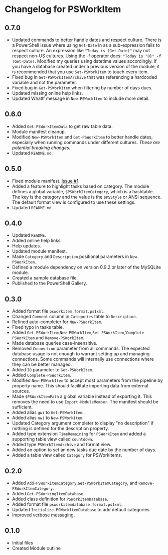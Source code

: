# Changelog for PSWorkItem

## 0.7.0

+ Updated commands to better handle dates and respect culture. There is a PowerShell issue where using `Get-Date` in as a sub-expression fails to respect culture. An expression like `"Today is (Get-Date)"` may not respect non-US cultures. Using the -f operator does: `"Today is "0}" -f (Get-Date)`. Modified my queries using datetime values accordingly. If you have a database created under a previous version of the module, it is recommended that you use `Set-PSWorkItem` to touch every item.
+ Fixed bug in `Get-PSWorkItemArchive` that was referencing a hardcoded variable and not the parameter.
+ Fixed bug in `Get-PSWorkItem` when filtering by number of days dues.
+ Updated missing online help links.
+ Updated WhatIf message in `New-PSWorkItem` to include more detail.

## 0.6.0

+ Added `Get-PSWorkItemData` to get raw table data.
+ Module manifest cleanup.
+ Modified `New-PSWorkItem` and `Get-PSWorkItem` to better handle dates, especially when running commands under different cultures. _These are potential breaking changes._
+ Updated `README.md`.

## 0.5.0

+ Fixed module manifest. [Issue #1](https://github.com/jdhitsolutions/PSWorkItem/issues/1)
+ Added a feature to highlight tasks based on category. The module defines a global variable, `$PSWorkItemCategory`, which is a hashtable. The key is the category and the value is the `$PSStyle` or ANSI sequence. The default format view is configured to use these settings.
+ Updated `README.md`.

## 0.4.0

+ Updated `README`.
+ Added online help links.
+ Help updates.
+ Updated module manifest.
+ Made `Category` and `Description` positional parameters in `New-PSWorkItem`.
+ Defined a module dependency on version 0.9.2 or later of the MySQLite module.
+ Created a sample database file.
+ Published to the PowerShell Gallery.

## 0.3.0

+ Added format file `psworkitem.format.ps1xml`.
+ Changed `Comment` column in `Categories` table to `Description`.
+ Refined auto-completer for `New-PSWorkItem`.
+ Fixed typo in tasks table.
+ Added `Get-PSWorkItem`,`New-PSWorkItem`,`Set-PSWorkItem`,'`Complete-PSWorkItem` and `Remove-PSWorkItem`.
+ Made database queries case-insensitive.
+ Removed `Connection` parameter from all commands. The expected database usage is not enough to warrant setting up and managing connections. Some commands will internally use connections where they can be better managed.
+ Added `ID` parameter to `Get-PSWorkItem`.
+ Added `Complete-PSWorkItem`.
+ Modified `New-PSWorkItem` to accept most parameters from the pipeline by property name. This should facilitate importing data from external sources.
+ Made `$PSWorkItemPath` a global variable instead of exporting it. This removes the need to use `Export-ModuleMember`. The manifest should be sufficient.
+ Added alias `gwi` to `Get-PSWorkItem`.
+ Added alias `nwi` to `New-PSWorkItem`.
+ Updated Category argument completer to display "no description" if nothing is defined for the description property.
+ Added type extension `TimeRemaining` for `PSWorkItem` and added a supporting table view called `countdown`.
+ Added type `PSWorkItemArchive` and format view.
+ Added an option to set an new tasks due date by the number of days.
+ Added a table view called `Category` for PSWorkItems.

## 0.2.0

+ Added `Add-PSWorkitemCategory`,`Get-PSWorkItemCategory`, and `Remove-PSWorkItemCategory`.
+ Added `Get-PSWorkingItemDatabase`.
+ Added class definition for `PSWorkItemDatabase`.
+ Added format file `psworkitemdatabase.format.ps1xml`.
+ Updated `Initialize-PSWorkItemDatabase` to add default categories.
+ Improved verbose messaging.

## 0.1.0

+ Initial files
+ Created Module outline
